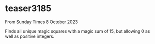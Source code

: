 # teaser3185
From Sunday Times 8 October 2023

Finds all unique magic squares with a magic sum of 15, but allowing 0 as well as positive integers. 
